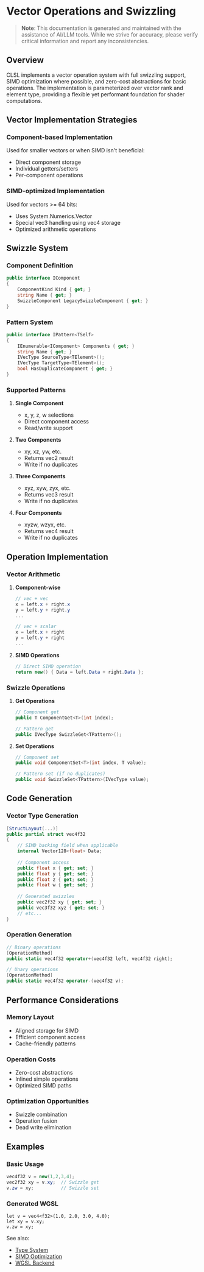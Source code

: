 # Vector Operations and Swizzling

> **Note**: This documentation is generated and maintained with the assistance of AI/LLM tools. While we strive for accuracy, please verify critical information and report any inconsistencies.

## Overview

CLSL implements a vector operation system with full swizzling support, SIMD optimization where possible, and zero-cost abstractions for basic operations. The implementation is parameterized over vector rank and element type, providing a flexible yet performant foundation for shader computations.

## Vector Implementation Strategies

### Component-based Implementation
Used for smaller vectors or when SIMD isn't beneficial:
- Direct component storage
- Individual getters/setters
- Per-component operations

### SIMD-optimized Implementation
Used for vectors >= 64 bits:
- Uses System.Numerics.Vector
- Special vec3 handling using vec4 storage
- Optimized arithmetic operations

## Swizzle System

### Component Definition
```csharp
public interface IComponent
{
    ComponentKind Kind { get; }
    string Name { get; }
    SwizzleComponent LegacySwizzleComponent { get; }
}
```

### Pattern System
```csharp
public interface IPattern<TSelf>
{
    IEnumerable<IComponent> Components { get; }
    string Name { get; }
    IVecType SourceType<TElement>();
    IVecType TargetType<TElement>();
    bool HasDuplicateComponent { get; }
}
```

### Supported Patterns
1. **Single Component**
   - x, y, z, w selections
   - Direct component access
   - Read/write support

2. **Two Components**
   - xy, xz, yw, etc.
   - Returns vec2 result
   - Write if no duplicates

3. **Three Components**
   - xyz, xyw, zyx, etc.
   - Returns vec3 result
   - Write if no duplicates

4. **Four Components**
   - xyzw, wzyx, etc.
   - Returns vec4 result
   - Write if no duplicates

## Operation Implementation

### Vector Arithmetic
1. **Component-wise**
   ```csharp
   // vec + vec
   x = left.x + right.x
   y = left.y + right.y
   ...
   
   // vec + scalar
   x = left.x + right
   y = left.y + right
   ...
   ```

2. **SIMD Operations**
   ```csharp
   // Direct SIMD operation
   return new() { Data = left.Data + right.Data };
   ```

### Swizzle Operations

1. **Get Operations**
   ```csharp
   // Component get
   public T ComponentGet<T>(int index);
   
   // Pattern get
   public IVecType SwizzleGet<TPattern>();
   ```

2. **Set Operations**
   ```csharp
   // Component set
   public void ComponentSet<T>(int index, T value);
   
   // Pattern set (if no duplicates)
   public void SwizzleSet<TPattern>(IVecType value);
   ```

## Code Generation

### Vector Type Generation
```csharp
[StructLayout(...)]
public partial struct vec4f32
{
    // SIMD backing field when applicable
    internal Vector128<float> Data;
    
    // Component access
    public float x { get; set; }
    public float y { get; set; }
    public float z { get; set; }
    public float w { get; set; }
    
    // Generated swizzles
    public vec2f32 xy { get; set; }
    public vec3f32 xyz { get; set; }
    // etc...
}
```

### Operation Generation
```csharp
// Binary operations
[OperationMethod]
public static vec4f32 operator+(vec4f32 left, vec4f32 right);

// Unary operations
[OperationMethod]
public static vec4f32 operator-(vec4f32 v);
```

## Performance Considerations

### Memory Layout
- Aligned storage for SIMD
- Efficient component access
- Cache-friendly patterns

### Operation Costs
- Zero-cost abstractions
- Inlined simple operations
- Optimized SIMD paths

### Optimization Opportunities
- Swizzle combination
- Operation fusion
- Dead write elimination

## Examples

### Basic Usage
```csharp
vec4f32 v = new(1,2,3,4);
vec2f32 xy = v.xy;  // Swizzle get
v.zw = xy;          // Swizzle set
```

### Generated WGSL
```wgsl
let v = vec4<f32>(1.0, 2.0, 3.0, 4.0);
let xy = v.xy;
v.zw = xy;
```

See also:
- [Type System](../type_system.md)
- [SIMD Optimization](./optimizations.md)
- [WGSL Backend](../backends/wgsl.md)